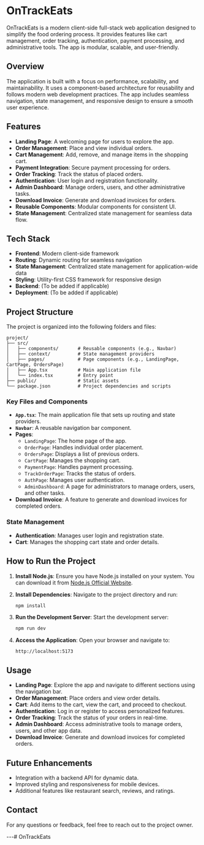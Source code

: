 # OnTrackEats

OnTrackEats is a modern client-side full-stack web application designed to simplify the food ordering process. It provides features like cart management, order tracking, authentication, payment processing, and administrative tools. The app is modular, scalable, and user-friendly.

## Overview

The application is built with a focus on performance, scalability, and maintainability. It uses a component-based architecture for reusability and follows modern web development practices. The app includes seamless navigation, state management, and responsive design to ensure a smooth user experience.

## Features

- **Landing Page**: A welcoming page for users to explore the app.
- **Order Management**: Place and view individual orders.
- **Cart Management**: Add, remove, and manage items in the shopping cart.
- **Payment Integration**: Secure payment processing for orders.
- **Order Tracking**: Track the status of placed orders.
- **Authentication**: User login and registration functionality.
- **Admin Dashboard**: Manage orders, users, and other administrative tasks.
- **Download Invoice**: Generate and download invoices for orders.
- **Reusable Components**: Modular components for consistent UI.
- **State Management**: Centralized state management for seamless data flow.

## Tech Stack

- **Frontend**: Modern client-side framework
- **Routing**: Dynamic routing for seamless navigation
- **State Management**: Centralized state management for application-wide data
- **Styling**: Utility-first CSS framework for responsive design
- **Backend**: (To be added if applicable)
- **Deployment**: (To be added if applicable)

## Project Structure

The project is organized into the following folders and files:

```
project/
├── src/
│   ├── components/       # Reusable components (e.g., Navbar)
│   ├── context/          # State management providers
│   ├── pages/            # Page components (e.g., LandingPage, CartPage, OrdersPage)
│   ├── App.tsx           # Main application file
│   └── index.tsx         # Entry point
├── public/               # Static assets
└── package.json          # Project dependencies and scripts
```

### Key Files and Components

- **`App.tsx`**: The main application file that sets up routing and state providers.
- **`Navbar`**: A reusable navigation bar component.
- **Pages**:
  - `LandingPage`: The home page of the app.
  - `OrderPage`: Handles individual order placement.
  - `OrdersPage`: Displays a list of previous orders.
  - `CartPage`: Manages the shopping cart.
  - `PaymentPage`: Handles payment processing.
  - `TrackOrderPage`: Tracks the status of orders.
  - `AuthPage`: Manages user authentication.
  - `AdminDashboard`: A page for administrators to manage orders, users, and other tasks.
- **Download Invoice**: A feature to generate and download invoices for completed orders.

### State Management

- **Authentication**: Manages user login and registration state.
- **Cart**: Manages the shopping cart state and order details.

## How to Run the Project

1. **Install Node.js**: Ensure you have Node.js installed on your system. You can download it from [Node.js Official Website](https://nodejs.org/).

2. **Install Dependencies**:
   Navigate to the project directory and run:
   ```bash
   npm install
   ```

3. **Run the Development Server**:
   Start the development server:
   ```bash
   npm run dev
   ```

4. **Access the Application**:
   Open your browser and navigate to:
   ```
   http://localhost:5173
   ```

## Usage

- **Landing Page**: Explore the app and navigate to different sections using the navigation bar.
- **Order Management**: Place orders and view order details.
- **Cart**: Add items to the cart, view the cart, and proceed to checkout.
- **Authentication**: Log in or register to access personalized features.
- **Order Tracking**: Track the status of your orders in real-time.
- **Admin Dashboard**: Access administrative tools to manage orders, users, and other app data.
- **Download Invoice**: Generate and download invoices for completed orders.

## Future Enhancements

- Integration with a backend API for dynamic data.
- Improved styling and responsiveness for mobile devices.
- Additional features like restaurant search, reviews, and ratings.

## Contact

For any questions or feedback, feel free to reach out to the project owner.

---#   O n T r a c k E a t s  
 